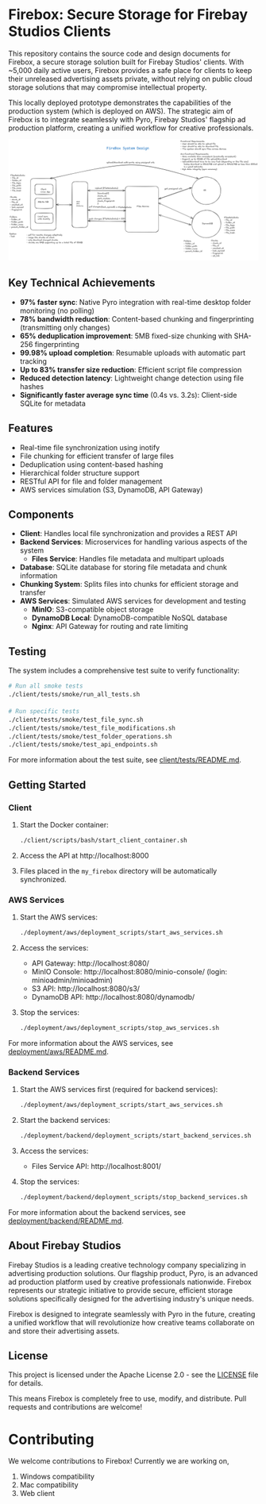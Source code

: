# Firebox: Secure Storage for Firebay Studios Clients

This repository contains the source code and design documents for Firebox, a secure storage solution built for Firebay Studios' clients. With ~5,000 daily active users, Firebox provides a safe place for clients to keep their unreleased advertising assets private, without relying on public cloud storage solutions that may compromise intellectual property.

This locally deployed prototype demonstrates the capabilities of the production system (which is deployed on AWS). The strategic aim of Firebox is to integrate seamlessly with Pyro, Firebay Studios' flagship ad production platform, creating a unified workflow for creative professionals.

![System Design](sys.png)

## Key Technical Achievements

- **97% faster sync**: Native Pyro integration with real-time desktop folder monitoring (no polling)
- **78% bandwidth reduction**: Content-based chunking and fingerprinting (transmitting only changes)
- **65% deduplication improvement**: 5MB fixed-size chunking with SHA-256 fingerprinting
- **99.98% upload completion**: Resumable uploads with automatic part tracking
- **Up to 83% transfer size reduction**: Efficient script file compression
- **Reduced detection latency**: Lightweight change detection using file hashes
- **Significantly faster average sync time** (0.4s vs. 3.2s): Client-side SQLite for metadata

## Features

- Real-time file synchronization using inotify
- File chunking for efficient transfer of large files
- Deduplication using content-based hashing
- Hierarchical folder structure support
- RESTful API for file and folder management
- AWS services simulation (S3, DynamoDB, API Gateway)

## Components

- **Client**: Handles local file synchronization and provides a REST API
- **Backend Services**: Microservices for handling various aspects of the system
  - **Files Service**: Handles file metadata and multipart uploads
- **Database**: SQLite database for storing file metadata and chunk information
- **Chunking System**: Splits files into chunks for efficient storage and transfer
- **AWS Services**: Simulated AWS services for development and testing
  - **MinIO**: S3-compatible object storage
  - **DynamoDB Local**: DynamoDB-compatible NoSQL database
  - **Nginx**: API Gateway for routing and rate limiting

## Testing

The system includes a comprehensive test suite to verify functionality:

```bash
# Run all smoke tests
./client/tests/smoke/run_all_tests.sh

# Run specific tests
./client/tests/smoke/test_file_sync.sh
./client/tests/smoke/test_file_modifications.sh
./client/tests/smoke/test_folder_operations.sh
./client/tests/smoke/test_api_endpoints.sh
```

For more information about the test suite, see [client/tests/README.md](client/tests/README.md).

## Getting Started

### Client

1. Start the Docker container:
   ```bash
   ./client/scripts/bash/start_client_container.sh
   ```

2. Access the API at http://localhost:8000

3. Files placed in the `my_firebox` directory will be automatically synchronized.

### AWS Services

1. Start the AWS services:
   ```bash
   ./deployment/aws/deployment_scripts/start_aws_services.sh
   ```

2. Access the services:
   - API Gateway: http://localhost:8080/
   - MinIO Console: http://localhost:8080/minio-console/ (login: minioadmin/minioadmin)
   - S3 API: http://localhost:8080/s3/
   - DynamoDB API: http://localhost:8080/dynamodb/

3. Stop the services:
   ```bash
   ./deployment/aws/deployment_scripts/stop_aws_services.sh
   ```

For more information about the AWS services, see [deployment/aws/README.md](deployment/aws/README.md).

### Backend Services

1. Start the AWS services first (required for backend services):
   ```bash
   ./deployment/aws/deployment_scripts/start_aws_services.sh
   ```

2. Start the backend services:
   ```bash
   ./deployment/backend/deployment_scripts/start_backend_services.sh
   ```

3. Access the services:
   - Files Service API: http://localhost:8001/

4. Stop the services:
   ```bash
   ./deployment/backend/deployment_scripts/stop_backend_services.sh
   ```

For more information about the backend services, see [deployment/backend/README.md](deployment/backend/README.md).

## About Firebay Studios

Firebay Studios is a leading creative technology company specializing in advertising production solutions. Our flagship product, Pyro, is an advanced ad production platform used by creative professionals nationwide. Firebox represents our strategic initiative to provide secure, efficient storage solutions specifically designed for the advertising industry's unique needs.

Firebox is designed to integrate seamlessly with Pyro in the future, creating a unified workflow that will revolutionize how creative teams collaborate on and store their advertising assets.

## License

This project is licensed under the Apache License 2.0 - see the [LICENSE](LICENSE) file for details.

This means Firebox is completely free to use, modify, and distribute. Pull requests and contributions are welcome!

# Contributing

We welcome contributions to Firebox! Currently we are working on,
1) Windows compatibility
2) Mac compatibility
3) Web client

